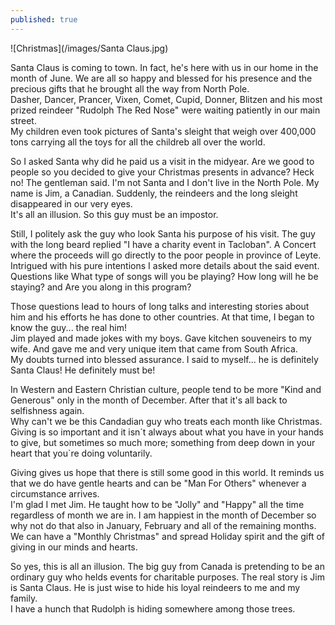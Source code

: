 ```yaml
---
published: true
---
```

![Christmas](/images/Santa Claus.jpg)


Santa Claus is coming to town. In fact, he's here with us in our home in the month of June. We are all so happy and blessed for his presence and the precious gifts that he brought all the way from North Pole.   
Dasher, Dancer, Prancer, Vixen, Comet, Cupid, Donner, Blitzen and his most prized reindeer "Rudolph The Red Nose" were waiting patiently in our main street.   
My children even took pictures of Santa's sleight that weigh over 400,000 tons carrying all the toys for all the childreb all over the world.

So I asked Santa why did he paid us a visit in the midyear. Are we good to people so you decided to give your Christmas presents in advance?
Heck no! The gentleman said. I'm not Santa and I don't live in the North Pole. My name is Jim, a Canadian. Suddenly, the reindeers and the long sleight disappeared in our very eyes.   
It's all an illusion. So this guy must be an impostor. 

Still, I politely ask the guy who look Santa his purpose of his visit. The guy with the long beard replied "I have a charity event in Tacloban". A Concert where the proceeds will go directly to the poor people in province of Leyte.   
Intrigued with his pure intentions I asked more details about the said event. Questions like What type of songs will you be playing? How long will he be staying? and Are you along in this program?

Those questions lead to hours of long talks and interesting stories about him and his efforts he has done to other countries. At that time, I began to know the guy... the real him!   
Jim played and made jokes with my boys. Gave kitchen souveneirs to my wife. And gave me and very unique item that came from South Africa.   
My doubts turned into blessed assurance. I said to myself... he is definitely Santa Claus! He definitely must be!

In Western and Eastern Christian culture, people tend to be more "Kind and Generous" only in the month of December. After that it's all back to selfishness again.   
Why can't we be this Candadian guy who treats each month like Christmas. Giving is so important and it isn´t always about what you have in your hands to give, but sometimes so much more; something from deep down in your heart that you`re doing voluntarily.

Giving gives us hope that there is still some good in this world. It reminds us that we do have gentle hearts and can be "Man For Others" whenever a circumstance arrives.   
I'm glad I met Jim. He taught how to be "Jolly" and "Happy" all the time regardless of month we are in. I am happiest in the month of December so why not do that also in January, February and all of the remaining months.   
We can have a "Monthly Christmas" and spread Holiday spirit and the gift of giving in our minds and hearts. 

So yes, this is all an illusion. The big guy from Canada is pretending to be an ordinary guy who helds events for charitable purposes. The real story is Jim is Santa Claus. He is just wise to hide his loyal reindeers to me and my family.   
I have a hunch that Rudolph is hiding somewhere among those trees. 